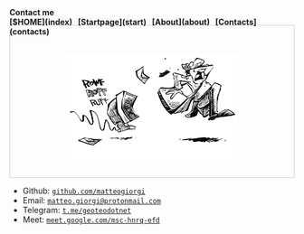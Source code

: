 <nav class="site-nav" style="font-weight:bold">
  Contact me
  <div style="float:right">
  [$HOME](index) &nbsp; [Startpage](start) &nbsp; [About](about) &nbsp; [Contacts](contacts)
  </div>
</nav>


<p style="text-align:center; border:1px solid #d0d0cc;">
  <img width=60% style="padding:30px;" src="pics/mail.png">
</p>

- Github: [`github.com/matteogiorgi`](https://github.com/matteogiorgi)
- Email: [`matteo.giorgi@protonmail.com`](mailto:matteo.giorgi@protonmail.com)
- Telegram: [`t.me/geoteodotnet`](https://t.me/geoteodotnet)
- Meet: [`meet.google.com/msc-hnrq-efd`](https://meet.google.com/msc-hnrq-efd)
